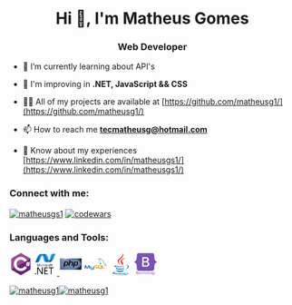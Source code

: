 
<h1 align="center">Hi 👋, I'm Matheus Gomes</h1>
<h3 align="center">Web Developer</h3>

- 🌱 I’m currently learning about API's

- 💬 I'm improving in **.NET, JavaScript && CSS**

- 👨‍💻 All of my projects are available at [https://github.com/matheusg1/](https://github.com/matheusg1/)

- 📫 How to reach me **tecmatheusg@hotmail.com**

- 📄 Know about my experiences [https://www.linkedin.com/in/matheusgs1/](https://www.linkedin.com/in/matheusgs1/)

<h3 align="left">Connect with me:</h3>
<p align="left">
<a href="https://linkedin.com/in/matheusgs1" target="_blank"><img align="center" src="https://raw.githubusercontent.com/rahuldkjain/github-profile-readme-generator/master/src/images/icons/Social/linked-in-alt.svg" alt="matheusgs1" height="30" width="40" /></a>
<a href="https://www.codewars.com/users/matheusg1" target="_blank">
<img align="center" src="https://docs.codewars.com/logo.svg" alt="codewars" height="40" width="40"/></a>
</p>

<h3 align="left">Languages and Tools:</h3>

<p align="left">
<img src="https://raw.githubusercontent.com/devicons/devicon/master/icons/csharp/csharp-original.svg" alt="csharp" width="40" height="40"/> </a> <a href="https://dotnet.microsoft.com/" target="_blank" rel="noreferrer"> <img src="https://raw.githubusercontent.com/devicons/devicon/master/icons/dot-net/dot-net-original-wordmark.svg" alt="dotnet" width="40" height="40"/> </a>
<a href="https://www.php.net" target="_blank" rel="noreferrer"><img src="https://raw.githubusercontent.com/devicons/devicon/master/icons/php/php-original.svg" alt="php" width="40" height="40"/></a>
<a href="https://www.mysql.com" target="_blank" rel="noreferrer"><img src="https://raw.githubusercontent.com/devicons/devicon/master/icons/mysql/mysql-original-wordmark.svg" alt="mysql" width="40" height="40"/></a>
<a href="https://www.java.com" target="_blank" rel="noreferrer"> <img src="https://raw.githubusercontent.com/devicons/devicon/master/icons/java/java-original.svg" alt="java" width="40" height="40"/></a>
<a href="https://getbootstrap.com" target="_blank" rel="noreferrer"> <img src="https://raw.githubusercontent.com/devicons/devicon/master/icons/bootstrap/bootstrap-plain-wordmark.svg" alt="bootstrap" width="40" height="40"/> </a> <a href="https://www.w3schools.com/cs/" target="_blank" rel="noreferrer"> 
<p>
 <img align="center" src="https://github-readme-stats.vercel.app/api?username=matheusg1&show_icons=true&theme=radical&bg_color=0d1117&hide_border=true&locale=en" alt="matheusg1"/><img align="center" src="https://github-readme-stats.vercel.app/api/top-langs?username=matheusg1&show_icons=true&theme=radical&bg_color=0d1117&hide_border=true&locale=en&layout=compact" alt="matheusg1" />
</p>

